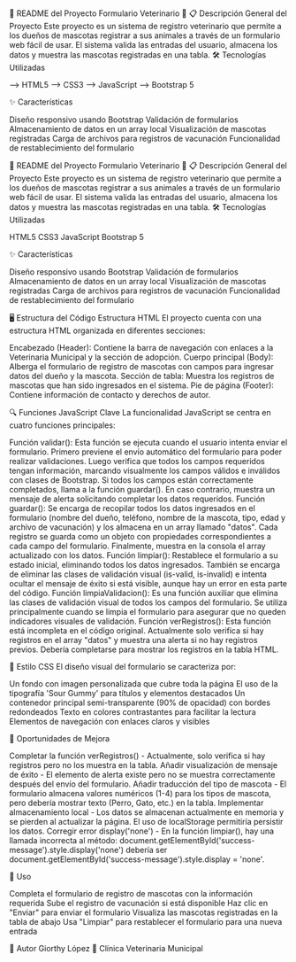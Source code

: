 🐾 README del Proyecto Formulario Veterinario 🐾
📋 Descripción General del Proyecto
Este proyecto es un sistema de registro veterinario que permite a los dueños de mascotas registrar a sus animales a través de un formulario web fácil de usar. El sistema valida las entradas del usuario, almacena los datos y muestra las mascotas registradas en una tabla.
🛠️ Tecnologías Utilizadas

--> HTML5
--> CSS3
--> JavaScript
--> Bootstrap 5

✨ Características

Diseño responsivo usando Bootstrap
Validación de formularios
Almacenamiento de datos en un array local
Visualización de mascotas registradas
Carga de archivos para registros de vacunación
Funcionalidad de restablecimiento del formulario

🐾 README del Proyecto Formulario Veterinario 🐾
📋 Descripción General del Proyecto
Este proyecto es un sistema de registro veterinario que permite a los dueños de mascotas registrar a sus animales a través de un formulario web fácil de usar. El sistema valida las entradas del usuario, almacena los datos y muestra las mascotas registradas en una tabla.
🛠️ Tecnologías Utilizadas

HTML5
CSS3
JavaScript
Bootstrap 5

✨ Características

Diseño responsivo usando Bootstrap
Validación de formularios
Almacenamiento de datos en un array local
Visualización de mascotas registradas
Carga de archivos para registros de vacunación
Funcionalidad de restablecimiento del formulario

🖥️ Estructura del Código
Estructura HTML
El proyecto cuenta con una estructura HTML organizada en diferentes secciones:

Encabezado (Header): Contiene la barra de navegación con enlaces a la Veterinaria Municipal y la sección de adopción.
Cuerpo principal (Body): Alberga el formulario de registro de mascotas con campos para ingresar datos del dueño y la mascota.
Sección de tabla: Muestra los registros de mascotas que han sido ingresados en el sistema.
Pie de página (Footer): Contiene información de contacto y derechos de autor.

🔍 Funciones JavaScript Clave
La funcionalidad JavaScript se centra en cuatro funciones principales:

Función validar():
Esta función se ejecuta cuando el usuario intenta enviar el formulario. Primero previene el envío automático del formulario para poder realizar validaciones. Luego verifica que todos los campos requeridos tengan información, marcando visualmente los campos válidos e inválidos con clases de Bootstrap. Si todos los campos están correctamente completados, llama a la función guardar(). En caso contrario, muestra un mensaje de alerta solicitando completar los datos requeridos.
Función guardar():
Se encarga de recopilar todos los datos ingresados en el formulario (nombre del dueño, teléfono, nombre de la mascota, tipo, edad y archivo de vacunación) y los almacena en un array llamado "datos". Cada registro se guarda como un objeto con propiedades correspondientes a cada campo del formulario. Finalmente, muestra en la consola el array actualizado con los datos.
Función limpiar():
Restablece el formulario a su estado inicial, eliminando todos los datos ingresados. También se encarga de eliminar las clases de validación visual (is-valid, is-invalid) e intenta ocultar el mensaje de éxito si está visible, aunque hay un error en esta parte del código.
Función limpiaValidacion():
Es una función auxiliar que elimina las clases de validación visual de todos los campos del formulario. Se utiliza principalmente cuando se limpia el formulario para asegurar que no queden indicadores visuales de validación.
Función verRegistros():
Esta función está incompleta en el código original. Actualmente solo verifica si hay registros en el array "datos" y muestra una alerta si no hay registros previos. Debería completarse para mostrar los registros en la tabla HTML.

🎨 Estilo CSS
El diseño visual del formulario se caracteriza por:

Un fondo con imagen personalizada que cubre toda la página
El uso de la tipografía 'Sour Gummy' para títulos y elementos destacados
Un contenedor principal semi-transparente (90% de opacidad) con bordes redondeados
Texto en colores contrastantes para facilitar la lectura
Elementos de navegación con enlaces claros y visibles

🚀 Oportunidades de Mejora

Completar la función verRegistros() - Actualmente, solo verifica si hay registros pero no los muestra en la tabla.
Añadir visualización de mensaje de éxito - El elemento de alerta existe pero no se muestra correctamente después del envío del formulario.
Añadir traducción del tipo de mascota - El formulario almacena valores numéricos (1-4) para los tipos de mascota, pero debería mostrar texto (Perro, Gato, etc.) en la tabla.
Implementar almacenamiento local - Los datos se almacenan actualmente en memoria y se pierden al actualizar la página. El uso de localStorage permitiría persistir los datos.
Corregir error display('none') - En la función limpiar(), hay una llamada incorrecta al método: document.getElementById('success-message').style.display('none') debería ser document.getElementById('success-message').style.display = 'none'.

📝 Uso

Completa el formulario de registro de mascotas con la información requerida
Sube el registro de vacunación si está disponible
Haz clic en "Enviar" para enviar el formulario
Visualiza las mascotas registradas en la tabla de abajo
Usa "Limpiar" para restablecer el formulario para una nueva entrada

👤 Autor
Giorthy López
🏥 Clínica Veterinaria Municipal
